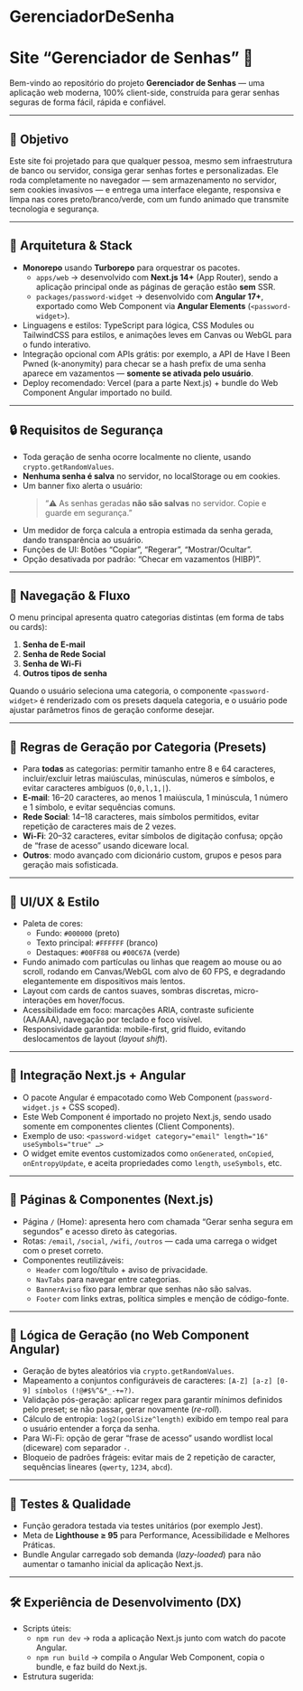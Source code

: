 # GerenciadorDeSenha


# Site “Gerenciador de Senhas” 🔐

Bem-vindo ao repositório do projeto **Gerenciador de Senhas** — uma aplicação web moderna, 100% client-side, construída para gerar senhas seguras de forma fácil, rápida e confiável.

---

## 🎯 Objetivo  
Este site foi projetado para que qualquer pessoa, mesmo sem infraestrutura de banco ou servidor, consiga gerar senhas fortes e personalizadas. Ele roda completamente no navegador — sem armazenamento no servidor, sem cookies invasivos — e entrega uma interface elegante, responsiva e limpa nas cores preto/branco/verde, com um fundo animado que transmite tecnologia e segurança.

---

## 🧱 Arquitetura & Stack  
- **Monorepo** usando **Turborepo** para orquestrar os pacotes.  
  - `apps/web` → desenvolvido com **Next.js 14+** (App Router), sendo a aplicação principal onde as páginas de geração estão **sem** SSR.  
  - `packages/password-widget` → desenvolvido com **Angular 17+**, exportado como Web Component via **Angular Elements** (`<password-widget>`).  
- Linguagens e estilos: TypeScript para lógica, CSS Modules ou TailwindCSS para estilos, e animações leves em Canvas ou WebGL para o fundo interativo.  
- Integração opcional com APIs grátis: por exemplo, a API de Have I Been Pwned (k-anonymity) para checar se a hash prefix de uma senha aparece em vazamentos — **somente se ativada pelo usuário**.  
- Deploy recomendado: Vercel (para a parte Next.js) + bundle do Web Component Angular importado no build.

---

## 🔒 Requisitos de Segurança  
- Toda geração de senha ocorre localmente no cliente, usando `crypto.getRandomValues`.  
- **Nenhuma senha é salva** no servidor, no localStorage ou em cookies.  
- Um banner fixo alerta o usuário:  
  > “⚠️ As senhas geradas **não são salvas** no servidor. Copie e guarde em segurança.”  
- Um medidor de força calcula a entropia estimada da senha gerada, dando transparência ao usuário.  
- Funções de UI: Botões “Copiar”, “Regerar”, “Mostrar/Ocultar”.  
- Opção desativada por padrão: “Checar em vazamentos (HIBP)”.

---

## 🧭 Navegação & Fluxo  
O menu principal apresenta quatro categorias distintas (em forma de tabs ou cards):  
1. **Senha de E-mail**  
2. **Senha de Rede Social**  
3. **Senha de Wi-Fi**  
4. **Outros tipos de senha**  

Quando o usuário seleciona uma categoria, o componente `<password-widget>` é renderizado com os presets daquela categoria, e o usuário pode ajustar parâmetros finos de geração conforme desejar.

---

## 🧩 Regras de Geração por Categoria (Presets)  
- Para **todas** as categorias: permitir tamanho entre 8 e 64 caracteres, incluir/excluir letras maiúsculas, minúsculas, números e símbolos, e evitar caracteres ambíguos (`O,0,l,1,|`).  
- **E-mail**: 16–20 caracteres, ao menos 1 maiúscula, 1 minúscula, 1 número e 1 símbolo, e evitar sequências comuns.  
- **Rede Social**: 14–18 caracteres, mais símbolos permitidos, evitar repetição de caracteres mais de 2 vezes.  
- **Wi-Fi**: 20–32 caracteres, evitar símbolos de digitação confusa; opção de “frase de acesso” usando diceware local.  
- **Outros**: modo avançado com dicionário custom, grupos e pesos para geração mais sofisticada.

---

## 🎨 UI/UX & Estilo  
- Paleta de cores:
  - Fundo: `#000000` (preto)  
  - Texto principal: `#FFFFFF` (branco)  
  - Destaques: `#00FF88` ou `#00C67A` (verde)  
- Fundo animado com partículas ou linhas que reagem ao mouse ou ao scroll, rodando em Canvas/WebGL com alvo de 60 FPS, e degradando elegantemente em dispositivos mais lentos.  
- Layout com cards de cantos suaves, sombras discretas, micro-interações em hover/focus.  
- Acessibilidade em foco: marcações ARIA, contraste suficiente (AA/AAA), navegação por teclado e foco visível.  
- Responsividade garantida: mobile-first, grid fluido, evitando deslocamentos de layout (_layout shift_).

---

## 🧩 Integração Next.js + Angular  
- O pacote Angular é empacotado como Web Component (`password-widget.js` + CSS scoped).  
- Este Web Component é importado no projeto Next.js, sendo usado somente em componentes clientes (Client Components).  
- Exemplo de uso: `<password-widget category="email" length="16" useSymbols="true" …>`  
- O widget emite eventos customizados como `onGenerated`, `onCopied`, `onEntropyUpdate`, e aceita propriedades como `length`, `useSymbols`, etc.

---

## 📄 Páginas & Componentes (Next.js)  
- Página `/` (Home): apresenta hero com chamada “Gerar senha segura em segundos” e acesso direto às categorias.  
- Rotas: `/email`, `/social`, `/wifi`, `/outros` — cada uma carrega o widget com o preset correto.  
- Componentes reutilizáveis:
  - `Header` com logo/título + aviso de privacidade.  
  - `NavTabs` para navegar entre categorias.  
  - `BannerAviso` fixo para lembrar que senhas não são salvas.  
  - `Footer` com links extras, política simples e menção de código-fonte.

---

## 🧠 Lógica de Geração (no Web Component Angular)  
- Geração de bytes aleatórios via `crypto.getRandomValues`.  
- Mapeamento a conjuntos configuráveis de caracteres: `[A-Z] [a-z] [0-9] símbolos (!@#$%^&*_-+=?)`.  
- Validação pós-geração: aplicar regex para garantir mínimos definidos pelo preset; se não passar, gerar novamente (_re-roll_).  
- Cálculo de entropia: `log2(poolSize^length)` exibido em tempo real para o usuário entender a força da senha.  
- Para Wi-Fi: opção de gerar “frase de acesso” usando wordlist local (diceware) com separador `-`.  
- Bloqueio de padrões frágeis: evitar mais de 2 repetição de caracter, sequências lineares (`qwerty`, `1234`, `abcd`).

---

## 🧪 Testes & Qualidade  
- Função geradora testada via testes unitários (por exemplo Jest).  
- Meta de **Lighthouse ≥ 95** para Performance, Acessibilidade e Melhores Práticas.  
- Bundle Angular carregado sob demanda (_lazy-loaded_) para não aumentar o tamanho inicial da aplicação Next.js.

---

## 🛠️ Experiência de Desenvolvimento (DX)  
- Scripts úteis:
  - `npm run dev` → roda a aplicação Next.js junto com watch do pacote Angular.  
  - `npm run build` → compila o Angular Web Component, copia o bundle, e faz build do Next.js.  
- Estrutura sugerida:

